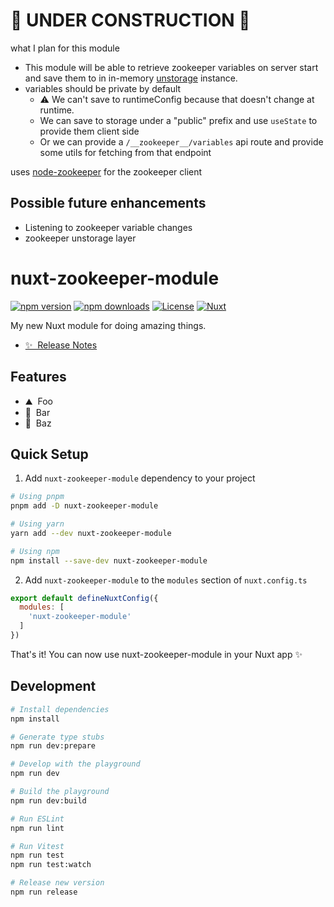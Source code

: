 <!--
Get your module up and running quickly.

Find and replace all on all files (CMD+SHIFT+F):
- Name: nuxt-zookeeper-module
- Package name: nuxt-zookeeper-module
- Description: My new Nuxt module
-->

# 🚧 UNDER CONSTRUCTION 🚧
what I plan for this module

- This module will be able to retrieve zookeeper variables on server start and save them to in in-memory [unstorage](https://github.com/unjs/unstorage) instance.
- variables should be private by default
  -  ⚠️ We can't save to runtimeConfig because that doesn't change at runtime.
  - We can save to storage under a "public" prefix and use `useState` to provide them client side
  - Or we can provide a `/__zookeeper__/variables` api route and provide some utils for fetching from that endpoint

uses [node-zookeeper](https://github.com/yfinkelstein/node-zookeeper) for the zookeeper client

## Possible future enhancements

- Listening to zookeeper variable changes
- zookeeper unstorage layer


# nuxt-zookeeper-module

[![npm version][npm-version-src]][npm-version-href]
[![npm downloads][npm-downloads-src]][npm-downloads-href]
[![License][license-src]][license-href]
[![Nuxt][nuxt-src]][nuxt-href]

My new Nuxt module for doing amazing things.

- [✨ &nbsp;Release Notes](/CHANGELOG.md)
<!-- - [🏀 Online playground](https://stackblitz.com/github/your-org/nuxt-zookeeper-module?file=playground%2Fapp.vue) -->
<!-- - [📖 &nbsp;Documentation](https://example.com) -->

## Features

<!-- Highlight some of the features your module provide here -->
- ⛰ &nbsp;Foo
- 🚠 &nbsp;Bar
- 🌲 &nbsp;Baz

## Quick Setup

1. Add `nuxt-zookeeper-module` dependency to your project

```bash
# Using pnpm
pnpm add -D nuxt-zookeeper-module

# Using yarn
yarn add --dev nuxt-zookeeper-module

# Using npm
npm install --save-dev nuxt-zookeeper-module
```

2. Add `nuxt-zookeeper-module` to the `modules` section of `nuxt.config.ts`

```js
export default defineNuxtConfig({
  modules: [
    'nuxt-zookeeper-module'
  ]
})
```

That's it! You can now use nuxt-zookeeper-module in your Nuxt app ✨

## Development

```bash
# Install dependencies
npm install

# Generate type stubs
npm run dev:prepare

# Develop with the playground
npm run dev

# Build the playground
npm run dev:build

# Run ESLint
npm run lint

# Run Vitest
npm run test
npm run test:watch

# Release new version
npm run release
```

<!-- Badges -->
[npm-version-src]: https://img.shields.io/npm/v/nuxt-zookeeper-module/latest.svg?style=flat&colorA=18181B&colorB=28CF8D
[npm-version-href]: https://npmjs.com/package/nuxt-zookeeper-module

[npm-downloads-src]: https://img.shields.io/npm/dm/nuxt-zookeeper-module.svg?style=flat&colorA=18181B&colorB=28CF8D
[npm-downloads-href]: https://npmjs.com/package/nuxt-zookeeper-module

[license-src]: https://img.shields.io/npm/l/nuxt-zookeeper-module.svg?style=flat&colorA=18181B&colorB=28CF8D
[license-href]: https://npmjs.com/package/nuxt-zookeeper-module

[nuxt-src]: https://img.shields.io/badge/Nuxt-18181B?logo=nuxt.js
[nuxt-href]: https://nuxt.com
